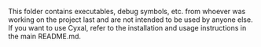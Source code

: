 This folder contains executables, debug symbols, etc. from whoever was working on the project last and are not intended
to be used by anyone else. If you want to use Cyxal, refer to the installation and usage instructions in the main
README.md.